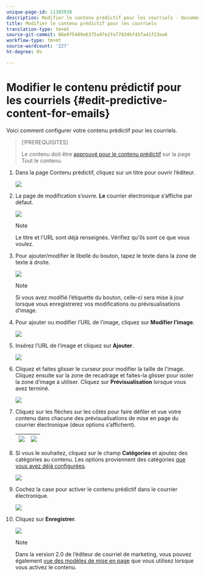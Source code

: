 ```yaml
---
unique-page-id: 11385938
description: Modifier le contenu prédictif pour les courriels - Documents marketing - Documentation du produit
title: Modifier le contenu prédictif pour les courriels
translation-type: tm+mt
source-git-commit: 06e0f5489e6375a97e2fe77834bf45fa41f23ea6
workflow-type: tm+mt
source-wordcount: '227'
ht-degree: 0%

---
```



# Modifier le contenu prédictif pour les courriels {#edit-predictive-content-for-emails}

Voici comment configurer votre contenu prédictif pour les courriels.

>[!PREREQUISITES]
>
>Le contenu doit être [approuvé pour le contenu prédictif](/help/marketo/product-docs/predictive-content/working-with-all-content/approve-a-title-for-predictive-content.md) sur la page Tout le contenu.

1. Dans la page Contenu prédictif, cliquez sur un titre pour ouvrir l’éditeur.

   ![](assets/image2017-10-3-9-3a30-3a25.png)

1. La page de modification s’ouvre. **Le** courrier électronique s’affiche par défaut.

   ![](assets/image2017-10-3-9-3a31-3a18.png)

   >[!NOTE]
   >
   >Le titre et l’URL sont déjà renseignés. Vérifiez qu&#39;ils sont ce que vous voulez.

1. Pour ajouter/modifier le libellé du bouton, tapez le texte dans la zone de texte à droite.

   ![](assets/image2017-10-3-9-3a32-3a18.png)

   >[!NOTE]
   >
   >Si vous avez modifié l’étiquette du bouton, celle-ci sera mise à jour lorsque vous enregistrerez vos modifications ou prévisualisations d’image.

1. Pour ajouter ou modifier l’URL de l’image, cliquez sur **Modifier l’image**.

   ![](assets/image2017-10-3-9-3a33-3a11.png)

1. Insérez l’URL de l’image et cliquez sur **Ajouter**.

   ![](assets/five.png)

1. Cliquez et faites glisser le curseur pour modifier la taille de l’image. Cliquez ensuite sur la zone de recadrage et faites-la glisser pour isoler la zone d’image à utiliser. Cliquez sur **Prévisualisation** lorsque vous avez terminé.

   ![](assets/six.png)

1. Cliquez sur les flèches sur les côtés pour faire défiler et vue votre contenu dans chacune des prévisualisations de mise en page du courrier électronique (deux options s’affichent).

   | ![](assets/sevena.png) | ![](assets/sevenb.png) |
   |---|---|

1. Si vous le souhaitez, cliquez sur le champ **Catégories** et ajoutez des catégories au contenu. Les options proviennent des catégories [que vous avez déjà configurées](/help/marketo/product-docs/predictive-content/getting-started/set-up-categories.md).

   ![](assets/eight.png)

1. Cochez la case pour activer le contenu prédictif dans le courrier électronique.

   ![](assets/nine.png)

1. Cliquez sur **Enregistrer**.

   ![](assets/save.png)

   >[!NOTE]
   >
   >Dans la version 2.0 de l’éditeur de courriel de marketing, vous pouvez également [vue des modèles de mise en page](/help/marketo/product-docs/predictive-content/enabling-predictive-content/enable-predictive-content-in-emails.md) que vous utilisez lorsque vous activez le contenu.
